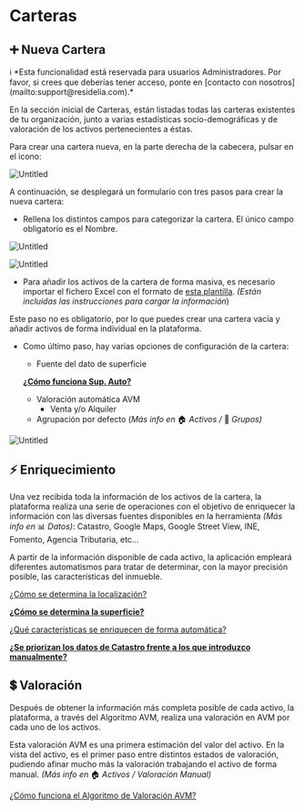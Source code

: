 # Carteras

## ➕ Nueva Cartera

<aside>
ℹ️ *Esta funcionalidad está reservada para usuarios Administradores. Por favor, si crees que deberías tener acceso, ponte en [contacto con nosotros](mailto:support@residelia.com).*

</aside>

En la sección inicial de Carteras, están listadas todas las carteras existentes de tu organización, junto a varias estadísticas socio-demográficas y de valoración de los activos pertenecientes a éstas.

Para crear una cartera nueva, en la parte derecha de la cabecera, pulsar en el icono:

![Untitled](/assets/img/Carteras/Untitled.png)

A continuación, se desplegará un formulario con tres pasos para crear la nueva cartera:

- Rellena los distintos campos para categorizar la cartera. El único campo obligatorio es el Nombre.

![Untitled](/assets/img/Carteras/Untitled%201.png)

![Untitled](/assets/img/Carteras/Untitled%202.png)

- Para añadir los activos de la cartera de forma masiva, es necesario importar el fichero Excel con el formato de [esta plantilla](https://s3.eu-west-1.amazonaws.com/residelia.resources/templates/prod/DT_Template_RESIDELIA.xlsx). *(Están incluidas las instrucciones para cargar la información*)

Este paso no es obligatorio, por lo que puedes crear una cartera vacía y añadir activos de forma individual en la plataforma.

- Como último paso, hay varias opciones de configuración de la cartera:
    - Fuente del dato de superficie
    
    [**¿Cómo funciona Sup. Auto?**](https://www.notion.so/C-mo-funciona-Sup-Auto-95dcdc0c4ef6446290fb5f74b0290660)
    
    - Valoración automática AVM
        - Venta y/o Alquiler
    - Agrupación por defecto (*Más info en* 🏠 *Activos /* 🏢 *Grupos)*
        
        

![Untitled](/assets/img/Carteras/Untitled%203.png)

## ⚡ Enriquecimiento

Una vez recibida toda la información de los activos de la cartera, la plataforma realiza una serie de operaciones con el objetivo de enriquecer la información con las diversas fuentes disponibles en la herramienta *(Más info en* 📊 *Datos)*: Catastro, Google Maps, Google Street View, INE, Fomento, Agencia Tributaria, etc…

A partir de la información disponible de cada activo, la aplicación empleará diferentes automatismos para tratar de determinar, con la mayor precisión posible, las características del inmueble.

[¿Cómo se determina la localización?](https://www.notion.so/C-mo-se-determina-la-localizaci-n-8af8550751da45198c73c31285f89914)

[**¿Cómo se determina la superficie?**](https://www.notion.so/C-mo-se-determina-la-superficie-b99ac654c0974fb8a471be812f36ec4c)

[¿Qué características se enriquecen de forma automática?](https://www.notion.so/Qu-caracter-sticas-se-enriquecen-de-forma-autom-tica-64bdf090a3a44a538e749978ebdb2fc7)

[**¿Se priorizan los datos de Catastro frente a los que introduzco manualmente?**](https://www.notion.so/Se-priorizan-los-datos-de-Catastro-frente-a-los-que-introduzco-manualmente-5e173dc4db2545ea96f25c7495214e1d)

## 💲 Valoración

Después de obtener la información más completa posible de cada activo, la plataforma, a través del Algoritmo AVM, realiza una valoración en AVM por cada uno de los activos.

Esta valoración AVM es una primera estimación del valor del activo. En la vista del activo, es el primer paso entre distintos estados de valoración, pudiendo afinar mucho más la valoración trabajando el activo de forma manual. *(Más info en* 🏠 *Activos / Valoración Manual)*

[¿Cómo funciona el Algoritmo de Valoración AVM?](https://www.notion.so/C-mo-funciona-el-Algoritmo-de-Valoraci-n-AVM-14ade25d615442aaaf7c8e0f6d2a4307)